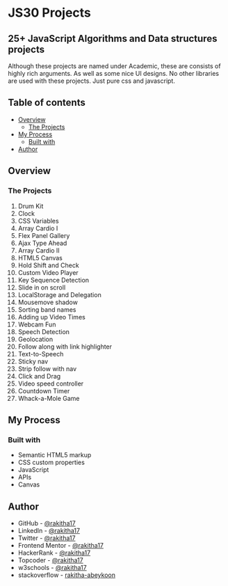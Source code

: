 # JS30 Projects

## 25+ JavaScript Algorithms and Data structures projects

Although these projects are named under Academic, these are consists of highly rich arguments. As well as some nice UI designs. No other libraries are used with these projects. Just pure css and javascript.

## Table of contents

+ [Overview](#overview)
  + [The Projects](#the-projects)
+ [My Process](#my-process)
  + [Built with](#built-with)
+ [Author](#author)

## Overview

### The Projects

1. Drum Kit
1. Clock
1. CSS Variables
1. Array Cardio I
1. Flex Panel Gallery
1. Ajax Type Ahead
1. Array Cardio II
1. HTML5 Canvas
1. Hold Shift and Check
1. Custom Video Player
1. Key Sequence Detection
1. Slide in on scroll
1. LocalStorage and Delegation
1. Mousemove shadow
1. Sorting band names	
1. Adding up Video Times
1. Webcam Fun
1. Speech Detection
1. Geolocation
1. Follow along with link highlighter
1. Text-to-Speech
1. Sticky nav
1. Strip follow with nav
1. Click and Drag
1. Video speed controller
1. Countdown Timer
1. Whack-a-Mole Game

## My Process

### Built with

+ Semantic HTML5 markup
+ CSS custom properties
+ JavaScript
+ APIs
+ Canvas

## Author

+ GitHub - [@rakitha17](https://github.com/rakitha17)
+ LinkedIn - [@rakitha17](https://www.linkedin.com/in/rakitha17/)
+ Twitter - [@rakitha17](https://twitter.com/rakitha17)
+ Frontend Mentor - [@rakitha17](https://www.frontendmentor.io/profile/rakitha17)
+ HackerRank - [@rakitha17](https://www.hackerrank.com/rakitha17)
+ Topcoder - [@rakitha17](https://profiles.topcoder.com/rakitha17)
+ w3schools - [@rakitha17](https://www.w3profile.com/rakitha17)
+ stackoverflow - [rakitha-abeykoon](https://stackoverflow.com/users/21536253/rakitha-abeykoon?tab=profile)